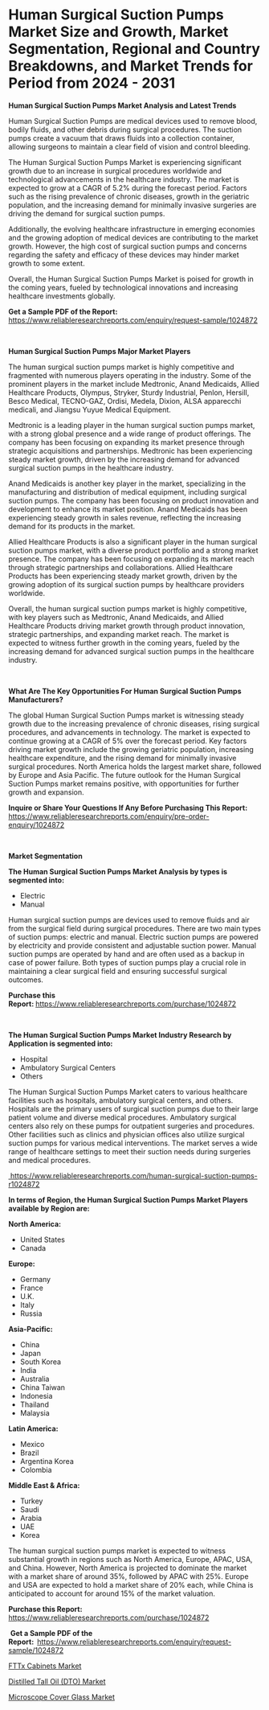 <p><h1>Human Surgical Suction Pumps Market Size and Growth, Market Segmentation, Regional and Country Breakdowns, and Market Trends for Period from 2024 -  2031</h1></p><p><strong>Human Surgical Suction Pumps Market Analysis and Latest Trends</strong></p>
<p><p>Human Surgical Suction Pumps are medical devices used to remove blood, bodily fluids, and other debris during surgical procedures. The suction pumps create a vacuum that draws fluids into a collection container, allowing surgeons to maintain a clear field of vision and control bleeding.</p><p>The Human Surgical Suction Pumps Market is experiencing significant growth due to an increase in surgical procedures worldwide and technological advancements in the healthcare industry. The market is expected to grow at a CAGR of 5.2% during the forecast period. Factors such as the rising prevalence of chronic diseases, growth in the geriatric population, and the increasing demand for minimally invasive surgeries are driving the demand for surgical suction pumps.</p><p>Additionally, the evolving healthcare infrastructure in emerging economies and the growing adoption of medical devices are contributing to the market growth. However, the high cost of surgical suction pumps and concerns regarding the safety and efficacy of these devices may hinder market growth to some extent.</p><p>Overall, the Human Surgical Suction Pumps Market is poised for growth in the coming years, fueled by technological innovations and increasing healthcare investments globally.</p></p>
<p><strong>Get a Sample PDF of the Report:&nbsp;</strong> <a href="https://www.reliableresearchreports.com/enquiry/request-sample/1024872">https://www.reliableresearchreports.com/enquiry/request-sample/1024872</a></p>
<p>&nbsp;</p>
<p><strong>Human Surgical Suction Pumps Major Market Players</strong></p>
<p><p>The human surgical suction pumps market is highly competitive and fragmented with numerous players operating in the industry. Some of the prominent players in the market include Medtronic, Anand Medicaids, Allied Healthcare Products, Olympus, Stryker, Sturdy Industrial, Penlon, Hersill, Besco Medical, TECNO-GAZ, Ordisi, Medela, Dixion, ALSA apparecchi medicali, and Jiangsu Yuyue Medical Equipment.</p><p>Medtronic is a leading player in the human surgical suction pumps market, with a strong global presence and a wide range of product offerings. The company has been focusing on expanding its market presence through strategic acquisitions and partnerships. Medtronic has been experiencing steady market growth, driven by the increasing demand for advanced surgical suction pumps in the healthcare industry.</p><p>Anand Medicaids is another key player in the market, specializing in the manufacturing and distribution of medical equipment, including surgical suction pumps. The company has been focusing on product innovation and development to enhance its market position. Anand Medicaids has been experiencing steady growth in sales revenue, reflecting the increasing demand for its products in the market.</p><p>Allied Healthcare Products is also a significant player in the human surgical suction pumps market, with a diverse product portfolio and a strong market presence. The company has been focusing on expanding its market reach through strategic partnerships and collaborations. Allied Healthcare Products has been experiencing steady market growth, driven by the growing adoption of its surgical suction pumps by healthcare providers worldwide.</p><p>Overall, the human surgical suction pumps market is highly competitive, with key players such as Medtronic, Anand Medicaids, and Allied Healthcare Products driving market growth through product innovation, strategic partnerships, and expanding market reach. The market is expected to witness further growth in the coming years, fueled by the increasing demand for advanced surgical suction pumps in the healthcare industry.</p></p>
<p>&nbsp;</p>
<p><strong>What Are The Key Opportunities For Human Surgical Suction Pumps Manufacturers?</strong></p>
<p><p>The global Human Surgical Suction Pumps market is witnessing steady growth due to the increasing prevalence of chronic diseases, rising surgical procedures, and advancements in technology. The market is expected to continue growing at a CAGR of 5% over the forecast period. Key factors driving market growth include the growing geriatric population, increasing healthcare expenditure, and the rising demand for minimally invasive surgical procedures. North America holds the largest market share, followed by Europe and Asia Pacific. The future outlook for the Human Surgical Suction Pumps market remains positive, with opportunities for further growth and expansion.</p></p>
<p><strong>Inquire or Share Your Questions If Any Before Purchasing This Report:</strong> <a href="https://www.reliableresearchreports.com/enquiry/pre-order-enquiry/1024872">https://www.reliableresearchreports.com/enquiry/pre-order-enquiry/1024872</a></p>
<p>&nbsp;</p>
<p><strong>Market Segmentation</strong></p>
<p><strong>The Human Surgical Suction Pumps Market Analysis by types is segmented into:</strong></p>
<p><ul><li>Electric</li><li>Manual</li></ul></p>
<p><p>Human surgical suction pumps are devices used to remove fluids and air from the surgical field during surgical procedures. There are two main types of suction pumps: electric and manual. Electric suction pumps are powered by electricity and provide consistent and adjustable suction power. Manual suction pumps are operated by hand and are often used as a backup in case of power failure. Both types of suction pumps play a crucial role in maintaining a clear surgical field and ensuring successful surgical outcomes.</p></p>
<p><strong>Purchase this Report:&nbsp;</strong><a href="https://www.reliableresearchreports.com/purchase/1024872">https://www.reliableresearchreports.com/purchase/1024872</a></p>
<p>&nbsp;</p>
<p><strong>The Human Surgical Suction Pumps Market Industry Research by Application is segmented into:</strong></p>
<p><ul><li>Hospital</li><li>Ambulatory Surgical Centers</li><li>Others</li></ul></p>
<p><p>The Human Surgical Suction Pumps Market caters to various healthcare facilities such as hospitals, ambulatory surgical centers, and others. Hospitals are the primary users of surgical suction pumps due to their large patient volume and diverse medical procedures. Ambulatory surgical centers also rely on these pumps for outpatient surgeries and procedures. Other facilities such as clinics and physician offices also utilize surgical suction pumps for various medical interventions. The market serves a wide range of healthcare settings to meet their suction needs during surgeries and medical procedures.</p></p>
<p><a href="https://www.reliableresearchreports.com/human-surgical-suction-pumps-r1024872">&nbsp;https://www.reliableresearchreports.com/human-surgical-suction-pumps-r1024872</a></p>
<p><strong>In terms of Region, the Human Surgical Suction Pumps Market Players available by Region are:</strong></p>
<p>
    <p> <strong> North America: </strong>
        <ul>
            <li>United States</li>
            <li>Canada</li>
        </ul>
        </p> 
    <p> <strong> Europe: </strong>
        <ul>
            <li>Germany</li>
            <li>France</li>
            <li>U.K.</li>
            <li>Italy</li>
            <li>Russia</li>
        </ul>
        </p> 
    <p> <strong> Asia-Pacific: </strong>
        <ul>
            <li>China</li>
            <li>Japan</li>
            <li>South Korea</li>
            <li>India</li>
            <li>Australia</li>
            <li>China Taiwan</li>
            <li>Indonesia</li>
            <li>Thailand</li>
            <li>Malaysia</li>
        </ul>
        </p> 
    <p> <strong> Latin America: </strong>
        <ul>
            <li>Mexico</li>
            <li>Brazil</li>
            <li>Argentina Korea</li>
            <li>Colombia</li>
        </ul>
        </p> 
    <p> <strong> Middle East & Africa: </strong>
        <ul>
            <li>Turkey</li>
            <li>Saudi</li>
            <li>Arabia</li>
            <li>UAE</li>
            <li>Korea</li>
        </ul>
    </p>
    </p>
<p><p>The human surgical suction pumps market is expected to witness substantial growth in regions such as North America, Europe, APAC, USA, and China. However, North America is projected to dominate the market with a market share of around 35%, followed by APAC with 25%. Europe and USA are expected to hold a market share of 20% each, while China is anticipated to account for around 15% of the market valuation.</p></p>
<p><strong>Purchase this Report: </strong><a href="https://www.reliableresearchreports.com/purchase/1024872">https://www.reliableresearchreports.com/purchase/1024872</a></p>
<p>&nbsp;<strong>Get a Sample PDF of the Report:&nbsp;&nbsp;</strong><a href="https://www.reliableresearchreports.com/enquiry/request-sample/1024872">https://www.reliableresearchreports.com/enquiry/request-sample/1024872</a></p>
<p><strong></strong></p>
<p><p><a href="https://www.linkedin.com/pulse/fttx-cabinets-market-analysis-sze-forecasted-period-from-2024-kzp7f">FTTx Cabinets Market</a></p><p><a href="https://issuu.com/reportprime-2/docs/distilled-tall-oil-dto-market-size-2030.pptx">Distilled Tall Oil (DTO) Market</a></p><p><a href="https://www.linkedin.com/pulse/microscope-cover-glass-market-size-reveals-best-marketing-3kqcf">Microscope Cover Glass Market</a></p></p>